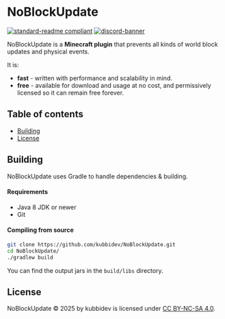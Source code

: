 # NoBlockUpdate

[![standard-readme compliant](https://img.shields.io/badge/readme%20style-standard-brightgreen.svg?style=for-the-badge)](https://github.com/RichardLitt/standard-readme)
[![discord-banner](https://img.shields.io/discord/1258062506270654515?label=discord&style=for-the-badge&color=7289da)](https://discord.kubbidev.me)

NoBlockUpdate is a **Minecraft plugin** that prevents all kinds of world block updates and physical events.

It is:

* **fast** - written with performance and scalability in mind.
* **free** - available for download and usage at no cost, and permissively licensed so it can remain free forever.

## Table of contents

- [Building](#building)
- [License](#license)

## Building

NoBlockUpdate uses Gradle to handle dependencies & building.

#### Requirements

* Java 8 JDK or newer
* Git

#### Compiling from source

```sh
git clone https://github.com/kubbidev/NoBlockUpdate.git
cd NoBlockUpdate/
./gradlew build
```

You can find the output jars in the `build/libs` directory.

## License

NoBlockUpdate © 2025 by kubbidev is licensed under [CC BY-NC-SA 4.0](https://creativecommons.org/licenses/by-nc-sa/4.0/).